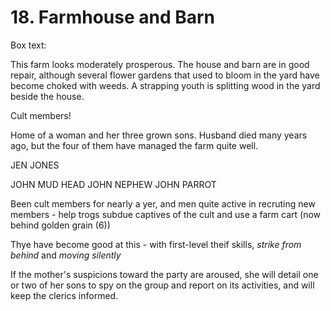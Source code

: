# 18. Farmhouse and Barn

Box text:

This farm looks moderately prosperous. The house and barn are in good
repair, although several flower gardens that used to bloom
in the yard have become choked with weeds. A strapping youth is splitting
wood in the yard beside the house.


Cult members!

Home of a woman and her three grown sons.  Husband died many years ago,
but the four of them have managed the farm quite well.

JEN JONES

JOHN MUD HEAD
JOHN NEPHEW
JOHN PARROT

Been cult members for nearly a yer, and men quite active in recruting new
members - help trogs subdue captives of the cult and use a farm cart
(now behind golden grain (6))

Thye have become good at this - with first-level theif skills,
_strike from behind_ and _moving silently_

If the mother's suspicions toward the party are aroused, she will detail
one or two of her sons to spy on the group and report on its activities,
and will keep the clerics informed.

